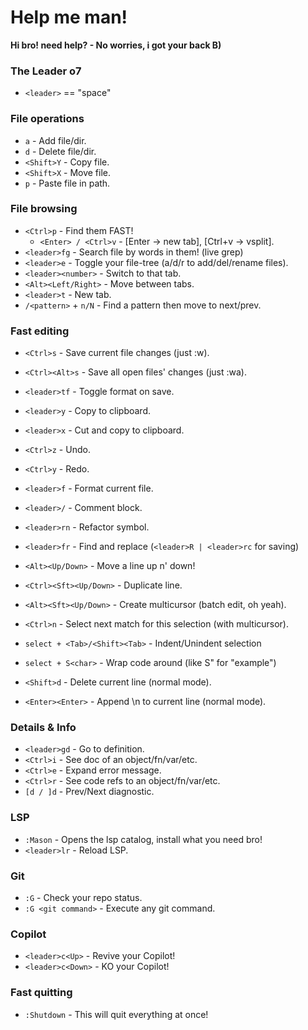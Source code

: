 
# Help me man!

**Hi bro! need help? - No worries, i got your back B)**


### The Leader o7

* `<leader>` == "space"

### File operations

* `a` - Add file/dir.
* `d` - Delete file/dir.
* `<Shift>Y` - Copy file.
* `<Shift>X` - Move file.
* `p` - Paste file in path.

### File browsing

* `<Ctrl>p` - Find them FAST!
    - `<Enter> / <Ctrl>v` - [Enter -> new tab], [Ctrl+v -> vsplit].
* `<leader>fg` - Search file by words in them! (live grep)
* `<leader>e` - Toggle your file-tree (a/d/r to add/del/rename files).
* `<leader><number>` - Switch to that tab.
* `<Alt><Left/Right>` - Move between tabs.
* `<leader>t` - New tab.
* `/<pattern>` + `n/N` - Find a pattern then move to next/prev.

### Fast editing

* `<Ctrl>s` - Save current file changes (just :w).
* `<Ctrl><Alt>s` - Save all open files' changes (just :wa).
* `<leader>tf` - Toggle format on save.

* `<leader>y` - Copy to clipboard.
* `<leader>x` - Cut and copy to clipboard.

* `<Ctrl>z` - Undo.
* `<Ctrl>y` - Redo.

* `<leader>f` - Format current file.
* `<leader>/` - Comment block.
* `<leader>rn` - Refactor symbol.
* `<leader>fr` - Find and replace (`<leader>R | <leader>rc` for saving)

* `<Alt><Up/Down>` - Move a line up n' down!
* `<Ctrl><Sft><Up/Down>` - Duplicate line.
* `<Alt><Sft><Up/Down>` - Create multicursor (batch edit, oh yeah).
* `<Ctrl>n` - Select next match for this selection (with multicursor).
* `select + <Tab>/<Shift><Tab>` - Indent/Unindent selection
* `select + S<char>` - Wrap code around <char> (like S" for "example")
* `<Shift>d` - Delete current line (normal mode).
* `<Enter><Enter>` - Append \n to current line (normal mode).


### Details & Info

* `<leader>gd` - Go to definition.
* `<Ctrl>i` - See doc of an object/fn/var/etc.
* `<Ctrl>e` - Expand error message.
* `<Ctrl>r` - See code refs to an object/fn/var/etc.
* `[d / ]d` - Prev/Next diagnostic.

### LSP

* `:Mason` - Opens the lsp catalog, install what you need bro!
* `<leader>lr` - Reload LSP.

### Git

* `:G` - Check your repo status.
* `:G <git command>` - Execute any git command.

### Copilot

* `<leader>c<Up>` - Revive your Copilot!
* `<leader>c<Down>` - KO your Copilot!

### Fast quitting

* `:Shutdown` - This will quit everything at once!

